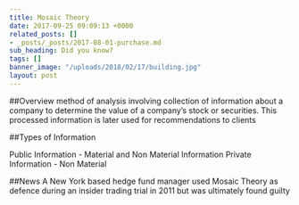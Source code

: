 ```yaml
---
title: Mosaic Theory
date: 2017-09-25 09:09:13 +0000
related_posts: []
- _posts/_posts/2017-08-01-purchase.md
sub_heading: Did you know?
tags: []
banner_image: "/uploads/2018/02/17/building.jpg"
layout: post
---
```

##Overview
method of analysis involving collection of information about a company to determine the value of a company’s stock or securities. This processed information is later used for recommendations to clients

##Types of Information

Public Information - Material and Non Material Information
Private Information - Non Material

##News
A New York based hedge fund manager used Mosaic Theory as defence during an insider trading trial in 2011 but was ultimately found guilty
